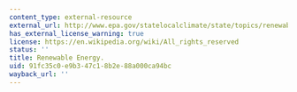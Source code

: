 ```yaml
---
content_type: external-resource
external_url: http://www.epa.gov/statelocalclimate/state/topics/renewable.html
has_external_license_warning: true
license: https://en.wikipedia.org/wiki/All_rights_reserved
status: ''
title: Renewable Energy.
uid: 91fc35c0-e9b3-47c1-8b2e-88a000ca94bc
wayback_url: ''
---
```

